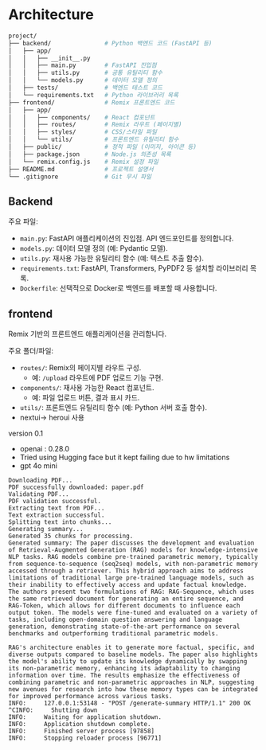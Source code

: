 # Architecture

```bash
project/
├── backend/               # Python 백엔드 코드 (FastAPI 등)
│   ├── app/
│   │   ├── __init__.py
│   │   ├── main.py        # FastAPI 진입점
│   │   ├── utils.py       # 공통 유틸리티 함수
│   │   └── models.py      # 데이터 모델 정의
│   ├── tests/             # 백엔드 테스트 코드
│   └── requirements.txt   # Python 라이브러리 목록
├── frontend/              # Remix 프론트엔드 코드
│   ├── app/
│   │   ├── components/    # React 컴포넌트
│   │   ├── routes/        # Remix 라우트 (페이지별)
│   │   ├── styles/        # CSS/스타일 파일
│   │   └── utils/         # 프론트엔드 유틸리티 함수
│   ├── public/            # 정적 파일 (이미지, 아이콘 등)
│   ├── package.json       # Node.js 의존성 목록
│   └── remix.config.js    # Remix 설정 파일
├── README.md              # 프로젝트 설명서
└── .gitignore             # Git 무시 파일
```

## Backend

주요 파일:

- `main.py`: FastAPI 애플리케이션의 진입점. API 엔드포인트를 정의합니다.
- `models.py`: 데이터 모델 정의 (예: Pydantic 모델).
- `utils.py`: 재사용 가능한 유틸리티 함수 (예: 텍스트 추출 함수).
- `requirements.txt`: FastAPI, Transformers, PyPDF2 등 설치할 라이브러리 목록.
- `Dockerfile`: 선택적으로 Docker로 백엔드를 배포할 때 사용합니다.

## frontend

Remix 기반의 프론트엔드 애플리케이션을 관리합니다.

주요 폴더/파일:

- `routes/`: Remix의 페이지별 라우트 구성.
  - 예: `/upload` 라우트에 PDF 업로드 기능 구현.
- `components/`: 재사용 가능한 React 컴포넌트.
  - 예: 파일 업로드 버튼, 결과 표시 카드.
- `utils/`: 프론트엔드 유틸리티 함수 (예: Python 서버 호출 함수).
- nextui-> heroui 사용

version 0.1

- openai : 0.28.0
- Tried using Hugging face but it kept failing due to hw limitations
- gpt 4o mini

```
Downloading PDF...
PDF successfully downloaded: paper.pdf
Validating PDF...
PDF validation successful.
Extracting text from PDF...
Text extraction successful.
Splitting text into chunks...
Generating summary...
Generated 35 chunks for processing.
Generated summary: The paper discusses the development and evaluation of Retrieval-Augmented Generation (RAG) models for knowledge-intensive NLP tasks. RAG models combine pre-trained parametric memory, typically from sequence-to-sequence (seq2seq) models, with non-parametric memory accessed through a retriever. This hybrid approach aims to address limitations of traditional large pre-trained language models, such as their inability to effectively access and update factual knowledge. The authors present two formulations of RAG: RAG-Sequence, which uses the same retrieved document for generating an entire sequence, and RAG-Token, which allows for different documents to influence each output token. The models were fine-tuned and evaluated on a variety of tasks, including open-domain question answering and language generation, demonstrating state-of-the-art performance on several benchmarks and outperforming traditional parametric models.

RAG's architecture enables it to generate more factual, specific, and diverse outputs compared to baseline models. The paper also highlights the model's ability to update its knowledge dynamically by swapping its non-parametric memory, enhancing its adaptability to changing information over time. The results emphasize the effectiveness of combining parametric and non-parametric approaches in NLP, suggesting new avenues for research into how these memory types can be integrated for improved performance across various tasks.
INFO:     127.0.0.1:53148 - "POST /generate-summary HTTP/1.1" 200 OK
^CINFO:     Shutting down
INFO:     Waiting for application shutdown.
INFO:     Application shutdown complete.
INFO:     Finished server process [97858]
INFO:     Stopping reloader process [96771]
```
